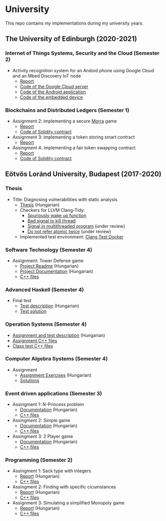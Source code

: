 # University

This repo contains my implementations during my university years.

## The University of Edinburgh (2020-2021)

### Internet of Things Systems, Security and the Cloud (Semester 2)

- Activity recognition system for an Andoid phone using Google Cloud and an Mbed Discovery IoT node
    - [Report](./UoE/IoTSSC/report.pdf)
    - [Code of the Google Cloud server](./UoE/IoTSSC/cloud)
    - [Code of the Android application](./UoE/IoTSSC/mobile-app)
    - [Code of the embedded device](./UoE/IoTSSC/firmware)

### Blockchains and Distributed Ledgers (Semester 1)

- Assignment 2: implementing a secure [Morra](https://en.wikipedia.org/wiki/Morra_%28game%29) game
    - [Report](./UoE/BDL/BDL_Assign2.pdf)
    - [Code of Solidity contract](./UoE/BDL/morra.sol)
- Assignment 3: implementing a token storing smart contract
    - [Report](./UoE/BDL/BDL_Assign3.pdf)
- Assingment 4: implementing a fair token swapping contract
    - [Report](./UoE/BDL/BDL_Assign4.pdf)
    - [Code of Solidity contract](./UoE/BDL/FairSwap.sol)

## Eötvös Loránd University, Budapest (2017-2020)

### Thesis

- Title: Diagnosing vulnerabilities with static analysis
    - [Thesis](./ELTE/Thesis/Thesis.pdf) (Hungarian)
    - Checkers for LLVM Clang-Tidy:
        - [Spuriously wake up function](https://github.com/llvm/llvm-project/commit/0f4c70dd3ec6d7ee831f868e3e483273daec18f0)
        - [Bad signal to kill thread](https://github.com/llvm/llvm-project/commit/8d288a0668a574863d52784084ff565c89f7366e)
        - [Signal in multithreaded program](https://reviews.llvm.org/D75229) (under review)
        - [Do not refer atomic twice](https://reviews.llvm.org/D77493) (under review)
    - Implemented test environment: [Clang Test Docker](https://github.com/abelkocsis/clang-test-docker)

### Software Technology (Semester 4)

- Assignment: Tower Defense game
    - [Project Readme](./ELTE/SzofTech/README.md) (Hungarian)
    - [Project Documentation](./ELTE/SzofTech/wikis) (Hungarian)
    - [C++ files](./ELTE/SzofTech/TowerDefense)

### Advanced Haskell (Semester 4)

- Final test
    - [Test description](./ELTE/HASK/README.md) (Hungarian)
    - [Test solution](./ELTE/HASK/Vizsga2.hs)

### Operation Systems (Semester 4)

- [Assignment and test description](./ELTE/OPRE/README.md) (Hungarian)
- [Assignment C++ files](./ELTE/OPRE/beadando)
- [Class test C++ files](./ELTE/OPRE/zh)

### Computer Algebra Systems (Semester 4)

- Assignment
    - [Assignment Exercises](./ELTE/CompAlg/README.md) (Hungarian)
    - [Solutions](./ELTE/CompAlg)

### Event driven applications (Semester 3)

- Assingment 1: N-Princess problem
    - [Documentation](./ELTE/EVA/bead1/doc/Assign1.pdf) (Hungarian)
    - [C++ files](./ELTE/EVA/bead1/src/)
- Assingment 2: Simple game
    - [Documentation](./ELTE/EVA/bead2/doc/Assign2.pdf) (Hungarian)
    - [C++ files](./ELTE/EVA/bead2/src/)
- Assingment 3: 2 Player game
    - [Documentation](./ELTE/EVA/bead3/doc/Assign3.pdf) (Hungarian)
    - [C++ files](./ELTE/EVA/bead3/src/)

### Programming (Semester 2)

- Assingment 1: Sack type with integers
    - [Report](./ELTE/Programming/Bead1/Bead1Prog.pdf) (Hungarian)
    - [C++ files](./ELTE/Programming/Bead1/)
- Assingment 2: Finding with specific cicumstances
    - [Report](./ELTE/Programming/Bead2/Bead2Prog.pdf) (Hungarian)
    - [C++ files](./ELTE/Programming/Bead2/)
- Assignment 3: Simulating a simplified Monopoly game
    - [Report](./ELTE/Programming/Bead3/Bead3Prog.pdf) (Hungarian)
    - [C++ files](./ELTE/Programming/Bead3/)